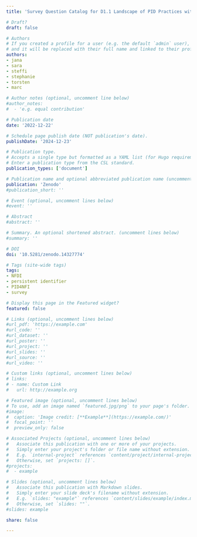 ```yaml
---
title: 'Survey Question Catalog for D1.1 Landscape of PID Practices within NFDI Services'

# Draft?
draft: false

# Authors
# If you created a profile for a user (e.g. the default `admin` user), write the username (folder name) here
# and it will be replaced with their full name and linked to their profile.
authors:
- jana
- sara
- steffi
- stephanie
- torsten
- marc

# Author notes (optional, uncomment line below)
#author_notes:
#  - 'e.g. equal contribution'

# Publication date
date: '2022-12-22'

# Schedule page publish date (NOT publication's date).
publishDate: '2024-12-23'

# Publication type.
# Accepts a single type but formatted as a YAML list (for Hugo requirements).
# Enter a publication type from the CSL standard.
publication_types: ['document']

# Publication name and optional abbreviated publication name (uncomment line below).
publication: 'Zenodo'
#publication_short: ''

# Event (optional, uncomment lines below)
#event: ''

# Abstract
#abstract: ''

# Summary. An optional shortened abstract. (uncomment lines below)
#summary: ''

# DOI
doi: '10.5281/zenodo.14327774'

# Tags (site-wide tags)
tags:
- NFDI
- persistent identifier
- PID4NFI
- survey

# Display this page in the Featured widget?
featured: false

# Links (optional, uncomment lines below)
#url_pdf: 'https://example.com'
#url_code: ''
#url_dataset: ''
#url_poster: ''
#url_project: ''
#url_slides: ''
#url_source: ''
#url_video: ''

# Custom links (optional, uncomment lines below)
# links:
# - name: Custom Link
#   url: http://example.org

# Featured image (optional, uncomment lines below)
# To use, add an image named `featured.jpg/png` to your page's folder.
#image:
#  caption: 'Image credit: [**Example**](https://example.com/)'
#  focal_point: ''
#  preview_only: false

# Associated Projects (optional, uncomment lines below)
#   Associate this publication with one or more of your projects.
#   Simply enter your project's folder or file name without extension.
#   E.g. `internal-project` references `content/project/internal-project/index.md`.
#   Otherwise, set `projects: []`.
#projects:
#  - example

# Slides (optional, uncomment lines below)
#   Associate this publication with Markdown slides.
#   Simply enter your slide deck's filename without extension.
#   E.g. `slides: "example"` references `content/slides/example/index.md`.
#   Otherwise, set `slides: ""`.
#slides: example

share: false

---
```

